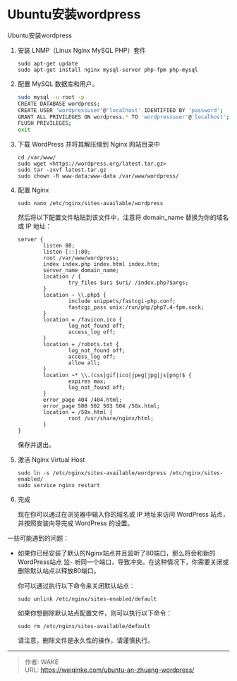 # Ubuntu安装wordpress


Ubuntu安装wordpress

<!--more-->

1. 安装 LNMP（Linux Nginx MySQL PHP）套件
    
    ```
    sudo apt-get update
    sudo apt-get install nginx mysql-server php-fpm php-mysql
    
    ```
    
2. 配置 MySQL 数据库和用户。
    
    ```bash
    sudo mysql -u root -p
    CREATE DATABASE wordpress;
    CREATE USER 'wordpressuser'@'localhost' IDENTIFIED BY 'password';
    GRANT ALL PRIVILEGES ON wordpress.* TO 'wordpressuser'@'localhost';
    FLUSH PRIVILEGES;
    exit
    ```
    
3. 下载 WordPress 并将其解压缩到 Nginx 网站目录中
    
    ```
    cd /var/www/
    sudo wget <https://wordpress.org/latest.tar.gz>
    sudo tar -zxvf latest.tar.gz
    sudo chown -R www-data:www-data /var/www/wordpress/
    
    ```
    
4. 配置 Nginx
    
    ```
    sudo nano /etc/nginx/sites-available/wordpress
    
    ```
    
    然后将以下配置文件粘贴到该文件中，注意将 domain_name 替换为你的域名或 IP 地址：
    
    ```
    server {
            listen 80;
            listen [::]:80;
            root /var/www/wordpress;
            index index.php index.html index.htm;
            server_name domain_name;
            location / {
                    try_files $uri $uri/ /index.php?$args;
            }
            location ~ \\.php$ {
                    include snippets/fastcgi-php.conf;
                    fastcgi_pass unix:/run/php/php7.4-fpm.sock;
            }
            location = /favicon.ico {
                    log_not_found off;
                    access_log off;
            }
            location = /robots.txt {
                    log_not_found off;
                    access_log off;
                    allow all;
            }
            location ~* \\.(css|gif|ico|jpeg|jpg|js|png)$ {
                    expires max;
                    log_not_found off;
            }
            error_page 404 /404.html;
            error_page 500 502 503 504 /50x.html;
            location = /50x.html {
                    root /usr/share/nginx/html;
            }
    }
    
    ```
    
    保存并退出。
    
5. 激活 Nginx Virtual Host
    
    ```
    sudo ln -s /etc/nginx/sites-available/wordpress /etc/nginx/sites-enabled/
    sudo service nginx restart
    
    ```
    
6. 完成
    
    现在你可以通过在浏览器中输入你的域名或 IP 地址来访问 WordPress 站点，并按照安装向导完成 WordPress 的设置。
    

一些可能遇到的问题：

- 如果你已经安装了默认的Nginx站点并且监听了80端口，那么将会和新的WordPress站点 监- 听同一个端口，导致冲突。在这种情况下，你需要关闭或删除默认站点以释放80端口。

    你可以通过执行以下命令来关闭默认站点：

    ```
    sudo unlink /etc/nginx/sites-enabled/default
    ```

    如果你想删除默认站点配置文件，则可以执行以下命令：

    ```
    sudo rm /etc/nginx/sites-available/default
    ```

    请注意，删除文件是永久性的操作，请谨慎执行。

---

> 作者: WAKE  
> URL: https://weiqinke.com/ubuntu-an-zhuang-wordpress/  

